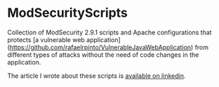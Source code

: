 # ModSecurityScripts
Collection of ModSecurity 2.9.1 scripts and Apache configurations that protects [a vulnerable web application] (https://github.com/rafaelrpinto/VulnerableJavaWebApplication) from different types of attacks without the need of code changes in the application.

The article I wrote about these scripts is [available on linkedin](https://www.linkedin.com/pulse/fix-without-touching-virtual-patching-web-modsecurity-rafael-pinto). 
